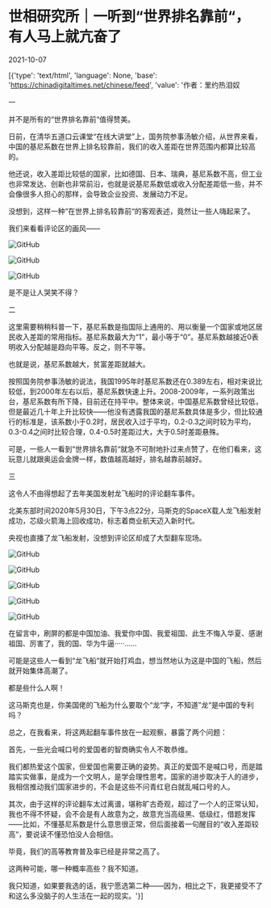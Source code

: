 # 世相研究所｜一听到“世界排名靠前“，有人马上就亢奋了

2021-10-07

[{'type': 'text/html', 'language': None, 'base': 'https://chinadigitaltimes.net/chinese/feed', 'value': '作者：里约热泪奴

一

并不是所有的“世界排名靠前“值得赞美。

日前，在清华五道口云课堂“在线大讲堂”上，国务院参事汤敏介绍，从世界来看，中国的基尼系数在世界上排名较靠前，我们的收入差距在世界范围内都算比较高的。

他还说，收入差距比较低的国家，比如德国、日本、瑞典，基尼系数不高，但工业也非常发达、创新也非常前沿，也就是说基尼系数低或收入分配差距低一些，并不会像很多人担心的那样，会导致企业投资、发展动力不足。

没想到，这样一种“在世界上排名较靠前“的客观表述，竟然让一些人嗨起来了。

我们来看看评论区的画风——

![GitHub](https://chinadigitaltimes.net/chinese/files/2021/10/post-671758-615eb4eee5455.)

![GitHub](https://chinadigitaltimes.net/chinese/files/2021/10/post-671758-615eb4f11f5e8.)

![GitHub](https://chinadigitaltimes.net/chinese/files/2021/10/post-671758-615eb4f34ff05.)

是不是让人哭笑不得？

二

这里需要稍稍科普一下，基尼系数是指国际上通用的、用以衡量一个国家或地区居民收入差距的常用指标。基尼系数最大为“1”，最小等于“0”。基尼系数越接近0表明收入分配越是趋向平等。反之，则不平等。

也就是说，基尼系数越大，贫富差距就越大。

按照国务院参事汤敏的说法，我国1995年时基尼系数还在0.389左右，相对来说比较低，到2000年左右以后，基尼系数快速上升。2008-2009年，一系列政策出台，基尼系数有所下降，目前还在持平中。整体来说，中国基尼系数曾经比较低，但是最近几十年上升比较快——他没有透露我国的基尼系数具体是多少，但比较通行的标准是，该系数小于0.2时，居民收入过于平均，0.2-0.3之间时较为平均，0.3-0.4之间时比较合理，0.4-0.5时差距过大，大于0.5时差距悬殊。

可是，一些人一看到“世界排名靠前“就急不可耐地扑过来点赞了，在他们看来，这玩意儿就跟奥运会金牌一样，数值越高越好，排名越靠前越好。

三

这令人不由得想起了去年美国发射龙飞船时的评论翻车事件。

北美东部时间2020年5月30日，下午3点22分，马斯克的SpaceX载人龙飞船发射成功，芯级火箭海上回收成功，标志着商业航天迈入新时代。

央视也直播了龙飞船发射，没想到评论区却成了大型翻车现场。

![GitHub](https://chinadigitaltimes.net/chinese/files/2021/10/post-671758-615eb4f4da806.)

![GitHub](https://chinadigitaltimes.net/chinese/files/2021/10/post-671758-615eb58396573.)

![GitHub](https://chinadigitaltimes.net/chinese/files/2021/10/post-671758-615eb4f839362.)

![GitHub](https://chinadigitaltimes.net/chinese/files/2021/10/post-671758-615eb4f9eb26a.)

![GitHub](https://chinadigitaltimes.net/chinese/files/2021/10/post-671758-615eb4fb84af5.)

在留言中，刷屏的都是中国加油、我爱你中国、我爱祖国、此生不悔入华夏、感谢祖国、厉害了，我的国、华为牛逼·····……

可能是这些人一看到“龙飞船“就开始打鸡血，想当然地认为这是中国的飞船，然后就开始集体高潮了。

都是些什么人啊！

这马斯克也是，你美国佬的飞船为什么要取个“龙“字，不知道”龙“是中国的专利吗？

总之，在我看来，将这两起翻车事件放在一起观察，暴露了两个问题：

首先，一些光会喊口号的爱国者的智商确实令人不敢恭维。

我们都热爱这个国家，但爱国也需要正确的姿势。真正的爱国不是喊口号，而是踏踏实实做事，是成为一个文明人，是学会理性思考。国家的进步取决于人的进步，我相信推动我们国家进步的，不会是这些不问青红皂白就乱喊口号的人。

其次，由于这样的评论翻车太过离谱，堪称旷古奇观，超过了一个人的正常认知，我也不得不怀疑，会不会是有人故意为之，故意充当高级黑、低级红，借题发挥——比如，不懂基尼系数是什么意思很正常，但后面接着一句醒目的“收入差距较高“，要说读不懂恐怕没人会相信。

毕竟，我们的高等教育普及率已经是非常之高了。

这两种可能，哪一种概率高些？我不知道。

我只知道，如果要我选的话，我宁愿选第二种——因为，相比之下，我更接受不了和这么多没脑子的人生活在一起的现实。'}]